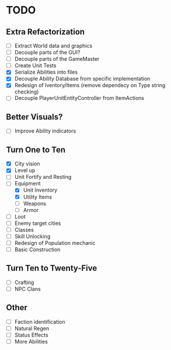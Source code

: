 ﻿# TODO

## Extra Refactorization
- [ ] Extract World data and graphics
- [ ] Decouple parts of the GUI?
- [ ] Decouple parts of the GameMaster
- [ ] Create Unit Tests
- [X] Serialize Abilities into files
- [X] Decouple Ability Database from specific implementation
- [X] Redesign of Iventory/Items (remove dependecy on Type string checking)
- [ ] Decouple PlayerUnitEntityController from ItemActions

## Better Visuals?
- [ ] Improve Ability indicators

## Turn One to Ten
- [X] City vision
- [X] Level up
- [ ] Unit Fortify and Resting
- [ ] Equipment
  - [X] Unit Inventory
  - [X] Utility Items
  - [ ] Weapons
  - [ ] Armor
- [ ] Loot
- [ ] Enemy target cities
- [ ] Classes
- [ ] Skill Unlocking
- [ ] Redesign of Population mechanic
- [ ] Basic Construction

## Turn Ten to Twenty-Five
- [ ] Crafting
- [ ] NPC Clans

## Other
- [ ] Faction identification
- [ ] Natural Regen
- [ ] Status Effects
- [ ] More Abilities
